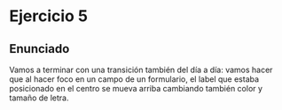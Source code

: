# Ejercicio 5

## Enunciado

Vamos a terminar con una transición también del día a día: vamos hacer que al hacer foco en un campo de un formulario, el label que estaba posicionado en el centro se mueva arriba cambiando también color y tamaño de letra.
